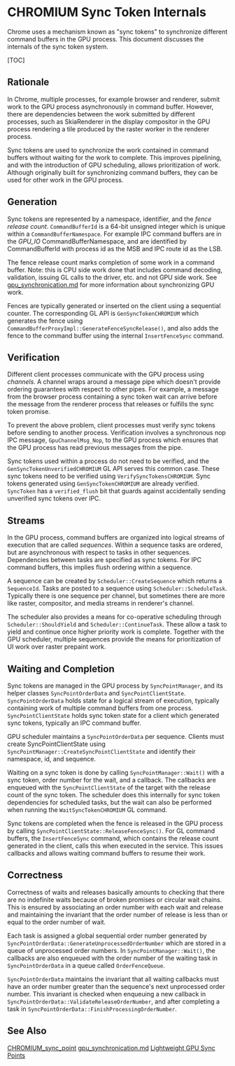 # CHROMIUM Sync Token Internals

Chrome uses a mechanism known as "sync tokens" to synchronize different command
buffers in the GPU process. This document discusses the internals of the sync
token system.

[TOC]

## Rationale

In Chrome, multiple processes, for example browser and renderer, submit work to
the GPU process asynchronously in command buffer. However, there are
dependencies between the work submitted by different processes, such as
SkiaRenderer in the display compositor in the GPU process rendering a tile
produced by the raster worker in the renderer process.

Sync tokens are used to synchronize the work contained in command buffers
without waiting for the work to complete. This improves pipelining, and with the
introduction of GPU scheduling, allows prioritization of work. Although
originally built for synchronizing command buffers, they can be used for other
work in the GPU process.

## Generation

Sync tokens are represented by a namespace, identifier, and the *fence release
count*. `CommandBufferId` is a 64-bit unsigned integer which is unique within a
`CommandBufferNamespace`. For example IPC command buffers are in the *GPU_IO*
CommandBufferNamespace, and are identified by CommandBufferId with process id as
the MSB and IPC route id as the LSB.

The fence release count marks completion of some work in a command buffer. Note:
this is CPU side work done that includes command decoding, validation, issuing
GL calls to the driver, etc. and not GPU side work. See
[gpu_synchronication.md](/docs/design/gpu_synchronization.md) for more
information about synchronizing GPU work.

Fences are typically generated or inserted on the client using a sequential
counter. The corresponding GL API is `GenSyncTokenCHROMIUM` which generates the
fence using `CommandBufferProxyImpl::GenerateFenceSyncRelease()`, and also adds
the fence to the command buffer using the internal `InsertFenceSync` command.

## Verification

Different client processes communicate with the GPU process using *channels*. A
channel wraps around a message pipe which doesn't provide ordering guarantees
with respect to other pipes. For example, a message from the browser process
containing a sync token wait can arrive before the message from the renderer
process that releases or fulfills the sync token promise.

To prevent the above problem, client processes must verify sync tokens before
sending to another process. Verification involves a synchronous nop IPC message,
`GpuChannelMsg_Nop`, to the GPU process which ensures that the GPU process has
read previous messages from the pipe.

Sync tokens used within a process do not need to be verified, and the
`GenSyncTokenUnverifiedCHROMIUM` GL API serves this common case. These sync
tokens need to be verified using `VerifySyncTokensCHROMIUM`. Sync tokens
generated using `GenSyncTokenCHROMIUM` are already verified. `SyncToken` has a
`verified_flush` bit that guards against accidentally sending unverified sync
tokens over IPC.

## Streams

In the GPU process, command buffers are organized into logical streams of
execution that are called *sequences*. Within a sequence tasks are ordered, but
are asynchronous with respect to tasks in other sequences. Dependencies between
tasks are specified as sync tokens. For IPC command buffers, this implies flush
ordering within a sequence.

A sequence can be created by `Scheduler::CreateSequence` which returns a
`SequenceId`. Tasks are posted to a sequence using `Scheduler::ScheduleTask`.
Typically there is one sequence per channel, but sometimes there are more like
raster, compositor, and media streams in renderer's channel.

The scheduler also provides a means for co-operative scheduling through
`Scheduler::ShouldYield` and `Scheduler::ContinueTask`. These allow a task to
yield and continue once higher priority work is complete. Together with the GPU
scheduler, multiple sequences provide the means for prioritization of UI work
over raster prepaint work.

## Waiting and Completion

Sync tokens are managed in the GPU process by `SyncPointManager`, and its helper
classes `SyncPointOrderData` and `SyncPointClientState`. `SyncPointOrderData`
holds state for a logical stream of execution, typically containing work of
multiple command buffers from one process. `SyncPointClientState` holds sync token
state for a client which generated sync tokens, typically an IPC command buffer.

GPU scheduler maintains a `SyncPointOrderData` per sequence. Clients must create
SyncPointClientState using `SyncPointManager::CreateSyncPointClientState` and
identify their namespace, id, and sequence.

Waiting on a sync token is done by calling `SyncPointManager::Wait()` with a
sync token, order number for the wait, and a callback. The callbacks are
enqueued with the `SyncPointClientState` of the target with the release count of
the sync token. The scheduler does this internally for sync token dependencies
for scheduled tasks, but the wait can also be performed when running the
`WaitSyncTokenCHROMIUM` GL command.

Sync tokens are completed when the fence is released in the GPU process by
calling `SyncPointClientState::ReleaseFenceSync()`. For GL command buffers, the
`InsertFenceSync` command, which contains the release count generated in the
client, calls this when executed in the service. This issues callbacks and
allows waiting command buffers to resume their work.

## Correctness

Correctness of waits and releases basically amounts to checking that there are
no indefinite waits because of broken promises or circular wait chains. This is
ensured by associating an order number with each wait and release and
maintaining the invariant that the order number of release is less than or equal
to the order number of wait.

Each task is assigned a global sequential order number generated by
`SyncPointOrderData::GenerateUnprocessedOrderNumber` which are stored in a queue
of unprocessed order numbers. In `SyncPointManager::Wait()`, the callbacks are
also enqueued with the order number of the waiting task in `SyncPointOrderData`
in a queue called `OrderFenceQueue`.

`SyncPointOrderData` maintains the invariant that all waiting callbacks must
have an order number greater than the sequence's next unprocessed order number.
This invariant is checked when enqueuing a new callback in
`SyncPointOrderData::ValidateReleaseOrderNumber`, and after completing a task in
`SyncPointOrderData::FinishProcessingOrderNumber`.


## See Also

[CHROMIUM_sync_point](/gpu/GLES2/extensions/CHROMIUM/CHROMIUM_sync_point.txt)
[gpu_synchronication.md](/docs/design/gpu_synchronization.md)
[Lightweight GPU Sync Points](https://docs.google.com/document/d/1XwBYFuTcINI84ShNvqifkPREs3sw5NdaKzKqDDxyeHk/edit)

